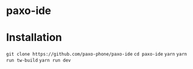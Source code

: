 # paxo-ide

<!--https://dev.to/khangnd/build-a-desktop-app-with-electron-and-svelte-44dp-->

# Installation
`git clone https://github.com/paxo-phone/paxo-ide` 
`cd paxo-ide` 
`yarn` 
`yarn run tw-build` 
`yarn run dev` 
